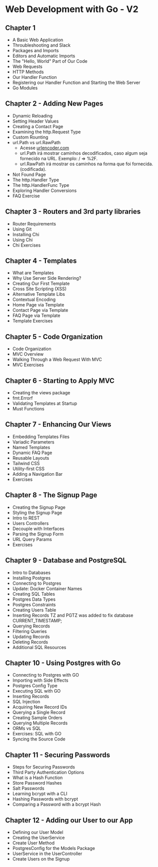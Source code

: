 # Web Development with Go - V2

## Chapter 1

- A Basic Web Application
- Throubleshooting and Slack
- Packages and Imports
- Editors and Automatic Imports
- The "Hello, World" Part of Our Code
- Web Requests
- HTTP Methods
- Our Handler Function
- Registering our Handler Function and Starting the Web Server
- Go Modules

## Chapter 2 - Adding New Pages

- Dynamic Reloading
- Setting Header Values
- Creating a Contact Page
- Examining the http.Request Type
- Custom Rounting
- url.Path vs url.RawPath
  - Acesse [urlencoder.com](urlencoder.com)
  - url.Path irá mostrar caminhos decodificados, caso algum seja fornecido na URL. Exemplo: / => %2F.
  - url.RawPath irá mostrar os caminhos na forma que foi fornecida. (codificada).
- Not Found Page
- The http.Handler Type
- The http.HandlerFunc Type
- Exploring Handler Conversions
- FAQ Exercise

## Chapter 3 - Routers and 3rd party libraries

- Router Requirements
- Using Git
- Installing Chi
- Using Chi
- Chi Exercises

## Chapter 4 - Templates

- What are Templates
- Why Use Server Side Rendering?
- Creating Our First Template
- Cross Site Scripting (XSS)
- Alternative Template Libs
- Contextual Encoding
- Home Page via Template
- Contact Page via Template
- FAQ Page via Template
- Template Exercises

## Chapter 5 - Code Organization

- Code Organization
- MVC Overview
- Walking Through a Web Request With MVC
- MVC Exercises

## Chapter 6 - Starting to Apply MVC

- Creating the views package
- fmt.Errorf
- Validating Templates at Startup
- Must Functions

## Chapter 7 - Enhancing Our Views

- Embedding Templates Files
- Variadic Parameters
- Named Templates
- Dynamic FAQ Page
- Reusable Layouts
- Tailwind CSS
- Utility-first CSS
- Adding a Navigation Bar
- Exercises

## Chapter 8 - The Signup Page

- Creating the Signup Page
- Styling the Signup Page
- Intro to REST
- Users Controllers
- Decouple with Interfaces
- Parsing the Signup Form
- URL Query Params
- Exercises

## Chapter 9 - Database and PostgreSQL

- Intro to Databases
- Installing Postgres
- Connecting to Postgres
- Update: Docker Container Names
- Creating SQL Tables
- Postgres Data Types
- Postgres Constraints
- Creating Users Table
- Inserting Records
  TZ and PGTZ was added to fix database CURRENT_TIMESTAMP;
- Querying Records
- Filtering Queries
- Updating Records
- Deleting Records
- Additional SQL Resources

## Chapter 10 - Using Postgres with Go

- Connecting to Postgres with GO
- Importing with Side Effects
- Postgres Config Type
- Executing SQL with GO
- Inserting Records
- SQL Injection
- Acquiring New Record IDs
- Querying a Single Record
- Creating Sample Orders
- Querying Multiple Records
- ORMs vs SQL
- Exercises: SQL with GO
- Syncing the Source Code

## Chapter 11 - Securing Passwords

- Steps for Securing Passwords
- Third Party Authentication Options
- What is a Hash Function
- Store Password Hashes
- Salt Passwords
- Learning bcrypt with a CLI
- Hashing Passwords with bcrypt
- Comparing a Password with a bcrypt Hash

## Chapter 12 - Adding our User to our App

- Defining our User Model
- Creating the UserService
- Create User Method
- PostgresConfig for the Models Package
- UserService in the UserController
- Create Users on the Signup
